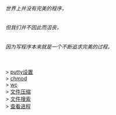 ###### 世界上并没有完美的程序，

###### 但我们并不因此而沮丧，

###### 因为写程序本来就是一个不断追求完美的过程。

</br>
> <a href="./commond/puttySetting.html">putty设置</a></br>
> <a href="./commond/chmod.html">chmod</a></br>
> <a href="./commond/wc.html">wc</a></br>
> <a href="./commond/文件压缩.html">文件压缩</a></br>
> <a href="./commond/文件搜索.html">文件搜索</a></br>
> <a href="./commond/process.html">查看进程</a></br>